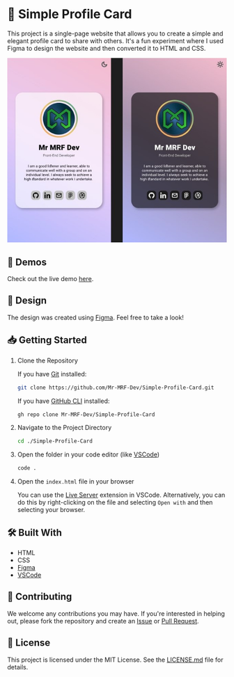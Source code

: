 # 📇 Simple Profile Card

This project is a single-page website that allows you to create a simple and elegant profile card to share with others. It's a fun experiment where I used Figma to design the website and then converted it to HTML and CSS.

![Simple Profile Card](./assets/images/simple-profile-card.jpg)

## 🚀 Demos

Check out the live demo [here](https://mr-mrf-dev.github.io/Simple-Profile-Card/).

## 🎨 Design

The design was created using [Figma](https://www.figma.com/community/file/1400963728182549076/simple-profile-card). Feel free to take a look!

## 📥 Getting Started

1. Clone the Repository

    If you have [Git](https://git-scm.com/) installed:

    ```bash
    git clone https://github.com/Mr-MRF-Dev/Simple-Profile-Card.git
    ```

    If you have [GitHub CLI](https://cli.github.com/) installed:

    ```bash
    gh repo clone Mr-MRF-Dev/Simple-Profile-Card
    ```

2. Navigate to the Project Directory

    ```bash
    cd ./Simple-Profile-Card
    ```

3. Open the folder in your code editor (like [VSCode](https://code.visualstudio.com/))

    ```bash
    code .
    ```

4. Open the `index.html` file in your browser

    You can use the [Live Server](https://marketplace.visualstudio.com/items?itemName=ritwickdey.LiveServer) extension in VSCode.
    Alternatively, you can do this by right-clicking on the file and selecting `Open with` and then selecting your browser.

## 🛠️ Built With

- HTML
- CSS
- [Figma](https://www.figma.com/)
- [VSCode](https://code.visualstudio.com/)

## 🤝 Contributing

We welcome any contributions you may have. If you're interested in helping out, please fork the repository and create an [Issue](https://github.com/Mr-MRF-Dev/Simple-Profile-Card/issues) or [Pull Request](https://github.com/Mr-MRF-Dev/Simple-Profile-Card/pulls).

## 📝 License

This project is licensed under the MIT License. See the [LICENSE.md](LICENSE.md) file for details.
